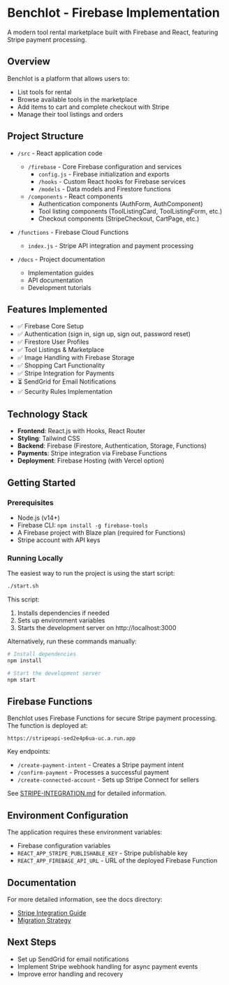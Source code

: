 # Benchlot - Firebase Implementation

A modern tool rental marketplace built with Firebase and React, featuring Stripe payment processing.

## Overview

Benchlot is a platform that allows users to:
- List tools for rental
- Browse available tools in the marketplace
- Add items to cart and complete checkout with Stripe
- Manage their tool listings and orders

## Project Structure

- `/src` - React application code
  - `/firebase` - Core Firebase configuration and services
    - `config.js` - Firebase initialization and exports
    - `/hooks` - Custom React hooks for Firebase services
    - `/models` - Data models and Firestore functions
  - `/components` - React components
    - Authentication components (AuthForm, AuthComponent)
    - Tool listing components (ToolListingCard, ToolListingForm, etc.)
    - Checkout components (StripeCheckout, CartPage, etc.)

- `/functions` - Firebase Cloud Functions
  - `index.js` - Stripe API integration and payment processing

- `/docs` - Project documentation
  - Implementation guides
  - API documentation
  - Development tutorials

## Features Implemented

- ✅ Firebase Core Setup
- ✅ Authentication (sign in, sign up, sign out, password reset)
- ✅ Firestore User Profiles
- ✅ Tool Listings & Marketplace
- ✅ Image Handling with Firebase Storage
- ✅ Shopping Cart Functionality
- ✅ Stripe Integration for Payments
- ⏳ SendGrid for Email Notifications
- ✅ Security Rules Implementation

## Technology Stack

- **Frontend**: React.js with Hooks, React Router
- **Styling**: Tailwind CSS
- **Backend**: Firebase (Firestore, Authentication, Storage, Functions)
- **Payments**: Stripe integration via Firebase Functions
- **Deployment**: Firebase Hosting (with Vercel option)

## Getting Started

### Prerequisites
- Node.js (v14+)
- Firebase CLI: `npm install -g firebase-tools`
- A Firebase project with Blaze plan (required for Functions)
- Stripe account with API keys

### Running Locally

The easiest way to run the project is using the start script:

```bash
./start.sh
```

This script:
1. Installs dependencies if needed
2. Sets up environment variables
3. Starts the development server on http://localhost:3000

Alternatively, run these commands manually:

```bash
# Install dependencies
npm install

# Start the development server
npm start
```

## Firebase Functions

Benchlot uses Firebase Functions for secure Stripe payment processing. The function is deployed at:
```
https://stripeapi-sed2e4p6ua-uc.a.run.app
```

Key endpoints:
- `/create-payment-intent` - Creates a Stripe payment intent
- `/confirm-payment` - Processes a successful payment
- `/create-connected-account` - Sets up Stripe Connect for sellers

See [STRIPE-INTEGRATION.md](./docs/STRIPE-INTEGRATION.md) for detailed information.

## Environment Configuration

The application requires these environment variables:
- Firebase configuration variables
- `REACT_APP_STRIPE_PUBLISHABLE_KEY` - Stripe publishable key
- `REACT_APP_FIREBASE_API_URL` - URL of the deployed Firebase Function

## Documentation

For more detailed information, see the docs directory:
- [Stripe Integration Guide](./docs/STRIPE-INTEGRATION.md)
- [Migration Strategy](./docs/MIGRATION.md)

## Next Steps

- Set up SendGrid for email notifications
- Implement Stripe webhook handling for async payment events
- Improve error handling and recovery
